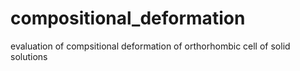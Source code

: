 # compositional_deformation
evaluation of compsitional deformation of orthorhombic cell of solid solutions
